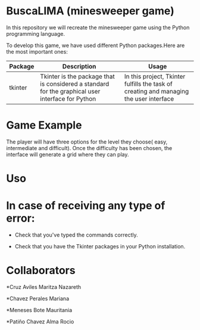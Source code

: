 # BuscaLIMA (minesweeper game)
In this repository we will recreate the minesweeper game using the Python programming language. 

To develop this game, we have used different Python packages.Here are the most important ones: 

|Package |Description            |Usage                  |
|--------|--------------------------------------------------------------------------------------------------|---------------------------------------------------|
|tkinter |Tkinter is the package that is considered a standard for the graphical user interface for Python     |In this project, Tkinter fulfills the task of creating and managing the user interface|      

# Game Example
The player will have three options for the level they choose( easy, intermediate and difficult). Once the difficulty has been chosen, the interface will generate a grid where they can play.

# Uso 
<!-- Vamos a instalar Pygame. -->
<!-- Si utilizamos Linux, basta con ejecutar el siguiente código: sudo apt-get install python3-pygame  -->


# In case of receiving any type of error:
* Check that you've typed the commands correctly. 


* Check that you have the Tkinter packages in your Python installation.


# Collaborators

*Cruz Aviles Maritza Nazareth

*Chavez Perales Mariana 

*Meneses Bote Mauritania

*Patiño Chavez Alma Rocio 
